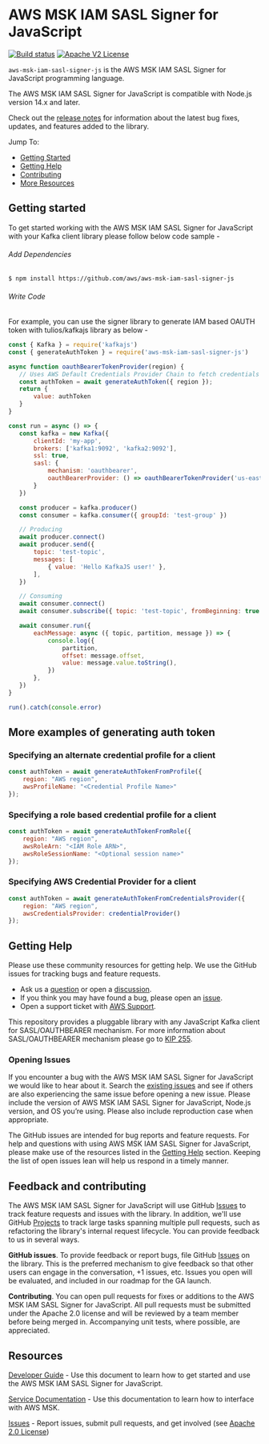 # AWS MSK IAM SASL Signer for JavaScript

[![Build status](https://github.com/aws/aws-msk-iam-sasl-signer-js/actions/workflows/ci.yml/badge.svg)](https://github.com/aws/aws-msk-iam-sasl-signer-js/actions/workflows/ci.yml) 
[![Apache V2 License](https://img.shields.io/badge/license-Apache%20V2-blue.svg)](https://github.com/aws/aws-msk-iam-sasl-signer-js/blob/main/LICENSE.txt)

`aws-msk-iam-sasl-signer-js` is the AWS MSK IAM SASL Signer for JavaScript programming language.

The AWS MSK IAM SASL Signer for JavaScript is compatible with Node.js version 14.x and later.

Check out the [release notes](https://github.com/aws/aws-msk-iam-sasl-signer-js/blob/main/CHANGELOG.md) for information about the latest bug
fixes, updates, and features added to the library.

Jump To:
* [Getting Started](#getting-started)
* [Getting Help](#getting-help)
* [Contributing](#feedback-and-contributing)
* [More Resources](#resources)


## Getting started
To get started working with the AWS MSK IAM SASL Signer for JavaScript with your Kafka client library please follow below code sample -

###### Add Dependencies
 ```sh
 $ npm install https://github.com/aws/aws-msk-iam-sasl-signer-js
 ```

###### Write Code

For example, you can use the signer library to generate IAM based OAUTH token with tulios/kafkajs library as below -

 ```js
const { Kafka } = require('kafkajs')
const { generateAuthToken } = require('aws-msk-iam-sasl-signer-js')

async function oauthBearerTokenProvider(region) {
    // Uses AWS Default Credentials Provider Chain to fetch credentials
    const authToken = await generateAuthToken({ region });
    return {
        value: authToken
    }
}

const run = async () => {
    const kafka = new Kafka({
        clientId: 'my-app',
        brokers: ['kafka1:9092', 'kafka2:9092'],
        ssl: true,
        sasl: {
            mechanism: 'oauthbearer',
            oauthBearerProvider: () => oauthBearerTokenProvider('us-east-1')
        }
    })

    const producer = kafka.producer()
    const consumer = kafka.consumer({ groupId: 'test-group' })

    // Producing
    await producer.connect()
    await producer.send({
        topic: 'test-topic',
        messages: [
            { value: 'Hello KafkaJS user!' },
        ],
    })

    // Consuming
    await consumer.connect()
    await consumer.subscribe({ topic: 'test-topic', fromBeginning: true })

    await consumer.run({
        eachMessage: async ({ topic, partition, message }) => {
            console.log({
                partition,
                offset: message.offset,
                value: message.value.toString(),
            })
        },
    })
}

run().catch(console.error)
 ```

## More examples of generating auth token

### Specifying an alternate credential profile for a client

```js
const authToken = await generateAuthTokenFromProfile({
    region: "AWS region",
    awsProfileName: "<Credential Profile Name>"
});
```

### Specifying a role based credential profile for a client

```js
const authToken = await generateAuthTokenFromRole({
    region: "AWS region",
    awsRoleArn: "<IAM Role ARN>",
    awsRoleSessionName: "<Optional session name>"
});
```

### Specifying AWS Credential Provider for a client

```js
const authToken = await generateAuthTokenFromCredentialsProvider({
    region: "AWS region",
    awsCredentialsProvider: credentialProvider()
});
```


## Getting Help

Please use these community resources for getting help. We use the GitHub issues
for tracking bugs and feature requests.

* Ask us a [question](https://github.com/aws/aws-msk-iam-sasl-signer-js/discussions/new?category=q-a) or open a [discussion](https://github.com/aws/aws-msk-iam-sasl-signer-js/discussions/new?category=general).
* If you think you may have found a bug, please open an [issue](https://github.com/aws/aws-msk-iam-sasl-signer-js/issues/new/choose).
* Open a support ticket with [AWS Support](http://docs.aws.amazon.com/awssupport/latest/user/getting-started.html).

This repository provides a pluggable library with any JavaScript Kafka client for SASL/OAUTHBEARER mechanism. For more information about SASL/OAUTHBEARER mechanism please go to [KIP 255](https://cwiki.apache.org/confluence/pages/viewpage.action?pageId=75968876).

### Opening Issues

If you encounter a bug with the AWS MSK IAM SASL Signer for JavaScript we would like to hear about it.
Search the [existing issues][Issues] and see
if others are also experiencing the same issue before opening a new issue. Please
include the version of AWS MSK IAM SASL Signer for JavaScript, Node.js version, and OS you’re using. Please
also include reproduction case when appropriate.

The GitHub issues are intended for bug reports and feature requests. For help
and questions with using AWS MSK IAM SASL Signer for JavaScript, please make use of the resources listed
in the [Getting Help](#getting-help) section.
Keeping the list of open issues lean will help us respond in a timely manner.

## Feedback and contributing

The AWS MSK IAM SASL Signer for JavaScript will use GitHub [Issues] to track feature requests and issues with the library. In addition, we'll use GitHub [Projects] to track large tasks spanning multiple pull requests, such as refactoring the library's internal request lifecycle. You can provide feedback to us in several ways.

**GitHub issues**. To provide feedback or report bugs, file GitHub [Issues] on the library. This is the preferred mechanism to give feedback so that other users can engage in the conversation, +1 issues, etc. Issues you open will be evaluated, and included in our roadmap for the GA launch.

**Contributing**. You can open pull requests for fixes or additions to the AWS MSK IAM SASL Signer for JavaScript. All pull requests must be submitted under the Apache 2.0 license and will be reviewed by a team member before being merged in. Accompanying unit tests, where possible, are appreciated.

## Resources

[Developer Guide](https://aws.github.io/aws-msk-iam-sasl-signer-js/docs/) - Use this document to learn how to get started and
use the AWS MSK IAM SASL Signer for JavaScript.

[Service Documentation](https://docs.aws.amazon.com/msk/latest/developerguide/getting-started.html) - Use this
documentation to learn how to interface with AWS MSK.

[Issues] - Report issues, submit pull requests, and get involved
(see [Apache 2.0 License][license])

[Issues]: https://github.com/aws/aws-msk-iam-sasl-signer-js/issues
[Projects]: https://github.com/aws/aws-msk-iam-sasl-signer-js/projects
[CHANGELOG]: https://github.com/aws/aws-msk-iam-sasl-signer-js/blob/main/CHANGELOG.md
[license]: http://aws.amazon.com/apache2.0/